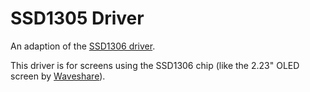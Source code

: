 # SSD1305 Driver

An adaption of the [SSD1306 driver](https://pkg.go.dev/tinygo.org/x/drivers@v0.20.0/ssd1306).

This driver is for screens using the SSD1306 chip (like the 2.23" OLED screen by [Waveshare](https://www.waveshare.com/wiki/2.23inch_OLED_HAT)).

